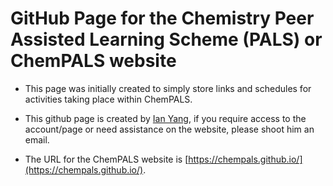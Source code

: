 # GitHub Page for the Chemistry Peer Assisted Learning Scheme (PALS) or ChemPALS website

- This page was initially created to simply store links and schedules for activities taking place within ChemPALS.

- This github page is created by [Ian Yang](xyang34@ed.ac.uk), if you require access to the account/page or need assistance on the website, please shoot him an email.

- The URL for the ChemPALS website is [https://chempals.github.io/](https://chempals.github.io/).
